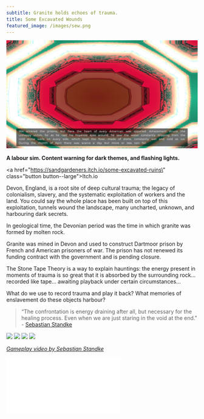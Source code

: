 ```yaml
---
subtitle: Granite holds echoes of trauma.
title: Some Excavated Wounds
featured_image: /images/sew.png
---
```

<!--StartFragment-->

![](/images/swe4.jpg)

**A labour sim. Content warning for dark themes, and flashing lights.**

<a href=\"https://sandgardeners.itch.io/some-excavated-ruins\" class=\"button button--large\">Itch.io</a>

Devon, England, is a root site of deep cultural trauma; the legacy of colonialism, slavery, and the systematic exploitation of workers and the land. You could say the whole place has been built on top of this exploitation, tunnels wound the landscape, many uncharted, unknown, and harbouring dark secrets.

In geological time, the Devonian period was the time in which granite was formed by molten rock.

Granite was mined in Devon and used to construct Dartmoor prison by French and American prisoners of war. The prison has not renewed its funding contract with the government and is pending closure.

The Stone Tape Theory is a way to explain hauntings: the energy present in moments of trauma is so great that it is absorbed by the surrounding rock... recorded like tape... awaiting playback under certain circumstances...

What do we use to record trauma and play it back? What memories of enslavement do these objects harbour?


> “The confrontation is energy draining after all, but necessary for the healing process. Even when we are just staring in the void at the end.\" - [Sebastian Standke](https://game-curator.com/jams/ludum-dare-45-some-excavated-wounds/)


<div class=\"gallery\" data-columns=\"3\">
    <img src=\"/images/swe1.jpg\">
    <img src=\"/images/swe2.jpg\">
    <img src=\"/images/swe3.jpg\">
    <img src=\"/images/swe4.jpg\">
</div>

[*Gameplay video by Sebastian Standke*](https://game-curator.com)
<iframe width=\"560\" height=\"315\" src=\"https://www.youtube.com/embed/xGKUHb0gl1M\" frameborder=\"0\" allow=\"accelerometer; autoplay; encrypted-media; gyroscope; picture-in-picture\" allowfullscreen></iframe>

<!--EndFragment-->
